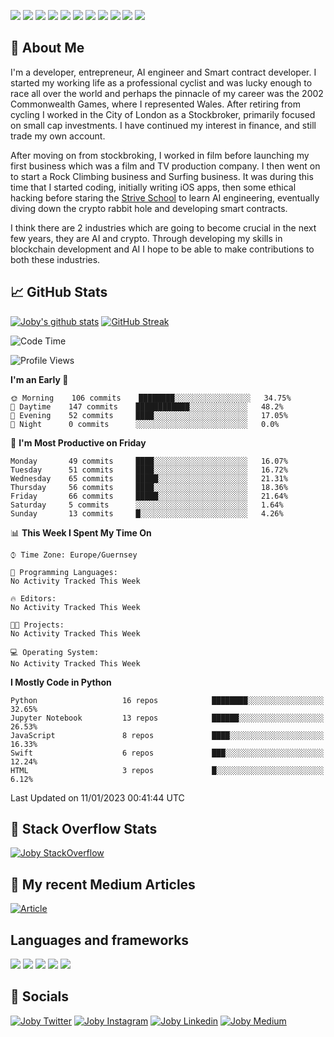 ![](https://img.shields.io/badge/iOS-000000?style=for-the-badge&logo=ios&logoColor=white)
![](https://img.shields.io/badge/Python-3776AB?style=for-the-badge&logo=python&logoColor=white)
![](https://img.shields.io/badge/Swift-FA7343?style=for-the-badge&logo=swift&logoColor=white)
![](https://img.shields.io/badge/Bootstrap-563D7C?style=for-the-badge&logo=bootstrap&logoColor=white)
![](https://img.shields.io/badge/MongoDB-4EA94B?style=for-the-badge&logo=mongodb&logoColor=white)
![](https://img.shields.io/badge/Heroku-430098?style=for-the-badge&logo=heroku&logoColor=white)
[![](https://img.shields.io/badge/Stack_Overflow-FE7A16?style=for-the-badge&logo=stack-overflow&logoColor=white)](https://stackoverflow.com/users/7301801/joby)
[![](https://img.shields.io/badge/LinkedIn-0077B5?style=for-the-badge&logo=linkedin&logoColor=white)](https://www.linkedin.com/in/jobyi/)
[![](https://img.shields.io/badge/Twitter-1DA1F2?style=for-the-badge&logo=twitter&logoColor=white)](https://twitter.com/Jobyid)
[![](https://img.shields.io/badge/Instagram-E4405F?style=for-the-badge&logo=instagram&logoColor=white)](https://www.instagram.com/jobyid/)
[![](https://img.shields.io/badge/Medium-12100E?style=for-the-badge&logo=medium&logoColor=white)](https://jobyid.medium.com)

## &#x1f; About Me

I'm a developer, entrepreneur, AI engineer and Smart contract developer.
I started my working life as a professional cyclist and was lucky enough to race all over the world and perhaps the pinnacle of my career was the 2002 Commonwealth Games, where I represented Wales.
After retiring from cycling I worked in the City of London as a Stockbroker, primarily focused on small cap investments. I have continued my interest in finance, and still trade my own account.

After moving on from stockbroking, I worked in film before launching my first business which was a film and TV production company. I then went on to start a Rock Climbing business and Surfing business. It was during this time that I started coding, initially writing iOS apps, then some ethical hacking before staring the [Strive School](https://strive.school) to learn AI engineering, eventually diving down the crypto rabbit hole and developing smart contracts. 

I think there are 2 industries which are going to become crucial in the next few years, they are AI and crypto. Through developing my skills in blockchain development and AI I hope to be able to make contributions to both these industries. 

## &#x1f4c8; GitHub Stats

[![Joby's github stats](https://github-readme-stats.vercel.app/api?username=jobyid&count_private=true&show_icons=true&theme=radical)](https://github.com/anuraghazra/github-readme-stats) [![GitHub Streak](https://github-readme-streak-stats.herokuapp.com/?user=jobyid&theme=dark)](https://github.com/DenverCoder1/github-readme-streak-stats)

<!--START_SECTION:waka-->
![Code Time](http://img.shields.io/badge/Code%20Time-409%20hrs%2027%20mins-blue)

![Profile Views](http://img.shields.io/badge/Profile%20Views-0-blue)

**I'm an Early 🐤** 

```text
🌞 Morning    106 commits    ████████░░░░░░░░░░░░░░░░░   34.75% 
🌆 Daytime    147 commits    ████████████░░░░░░░░░░░░░   48.2% 
🌃 Evening    52 commits     ████░░░░░░░░░░░░░░░░░░░░░   17.05% 
🌙 Night      0 commits      ░░░░░░░░░░░░░░░░░░░░░░░░░   0.0%

```
📅 **I'm Most Productive on Friday** 

```text
Monday       49 commits     ████░░░░░░░░░░░░░░░░░░░░░   16.07% 
Tuesday      51 commits     ████░░░░░░░░░░░░░░░░░░░░░   16.72% 
Wednesday    65 commits     █████░░░░░░░░░░░░░░░░░░░░   21.31% 
Thursday     56 commits     ████░░░░░░░░░░░░░░░░░░░░░   18.36% 
Friday       66 commits     █████░░░░░░░░░░░░░░░░░░░░   21.64% 
Saturday     5 commits      ░░░░░░░░░░░░░░░░░░░░░░░░░   1.64% 
Sunday       13 commits     █░░░░░░░░░░░░░░░░░░░░░░░░   4.26%

```


📊 **This Week I Spent My Time On** 

```text
⌚︎ Time Zone: Europe/Guernsey

💬 Programming Languages: 
No Activity Tracked This Week

🔥 Editors: 
No Activity Tracked This Week

🐱‍💻 Projects: 
No Activity Tracked This Week

💻 Operating System: 
No Activity Tracked This Week

```

**I Mostly Code in Python** 

```text
Python                   16 repos            ████████░░░░░░░░░░░░░░░░░   32.65% 
Jupyter Notebook         13 repos            ██████░░░░░░░░░░░░░░░░░░░   26.53% 
JavaScript               8 repos             ████░░░░░░░░░░░░░░░░░░░░░   16.33% 
Swift                    6 repos             ███░░░░░░░░░░░░░░░░░░░░░░   12.24% 
HTML                     3 repos             █░░░░░░░░░░░░░░░░░░░░░░░░   6.12%

```



 Last Updated on 11/01/2023 00:41:44 UTC
<!--END_SECTION:waka-->


## &#x1f; Stack Overflow Stats 

[![Joby StackOverflow](https://github-readme-stackoverflow.vercel.app/?userID=7301801&layout=compact)](https://stackoverflow.com/users/7301801/joby)


## &#x1f; My recent Medium Articles
[![Article](https://github-readme-medium-recent-article.vercel.app/medium/@jobyid/0)](https://jobyid.medium.com)
 

## Languages and frameworks
![](https://img.shields.io/badge/iOS-000000?style=for-the-badge&logo=ios&logoColor=white)
![](https://img.shields.io/badge/Python-3776AB?style=for-the-badge&logo=python&logoColor=white)
![](https://img.shields.io/badge/Swift-FA7343?style=for-the-badge&logo=swift&logoColor=white)
![](https://img.shields.io/badge/Bootstrap-563D7C?style=for-the-badge&logo=bootstrap&logoColor=white)
![](https://img.shields.io/badge/MongoDB-4EA94B?style=for-the-badge&logo=mongodb&logoColor=white)


## &#x1f; Socials 
[![Joby Twitter](https://img.shields.io/badge/Twitter-1DA1F2?style=for-the-badge&logo=twitter&logoColor=white)](https://twitter.com/jobyid)
[![Joby Instagram](https://img.shields.io/badge/Instagram-E4405F?style=for-the-badge&logo=instagram&logoColor=white)](https://instagram.com/jobyid)
[![Joby Linkedin](https://img.shields.io/badge/LinkedIn-0077B5?style=for-the-badge&logo=linkedin&logoColor=white)](https://www.linkedin.com/in/jobyi)
[![Joby Medium](https://img.shields.io/badge/Medium-12100E?style=for-the-badge&logo=medium&logoColor=white)](https://jobyid.medium.com)


